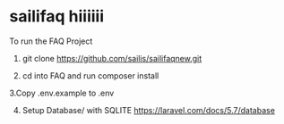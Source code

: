 # sailifaq hiiiiii

To run the FAQ Project
1. git clone
https://github.com/sailis/sailifaqnew.git

2. cd into FAQ and run composer install

3.Copy .env.example to .env


 4. Setup Database/ with SQLITE
https://laravel.com/docs/5.7/database